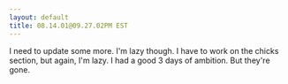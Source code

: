 ```yaml
---
layout: default
title: 08.14.01@09.27.02PM EST
---
```


I need to update some more. I'm lazy though. I have to work on the chicks
section, but again, I'm lazy. I had a good 3 days of ambition. But they're
gone.
